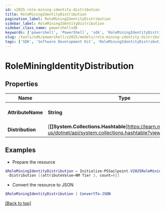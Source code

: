 ```yaml
---
id: v2025-role-mining-identity-distribution
title: RoleMiningIdentityDistribution
pagination_label: RoleMiningIdentityDistribution
sidebar_label: RoleMiningIdentityDistribution
sidebar_class_name: powershellsdk
keywords: ['powershell', 'PowerShell', 'sdk', 'RoleMiningIdentityDistribution', 'V2025RoleMiningIdentityDistribution'] 
slug: /tools/sdk/powershell/v2025/models/role-mining-identity-distribution
tags: ['SDK', 'Software Development Kit', 'RoleMiningIdentityDistribution', 'V2025RoleMiningIdentityDistribution']
---
```



# RoleMiningIdentityDistribution

## Properties

Name | Type | Description | Notes
------------ | ------------- | ------------- | -------------
**AttributeName** | **String** | Id of the potential role | [optional] 
**Distribution** | [**[]System.Collections.Hashtable**]https://learn.microsoft.com/en-us/dotnet/api/system.collections.hashtable?view=net-9.0 |  | [optional] 

## Examples

- Prepare the resource
```powershell
$RoleMiningIdentityDistribution = Initialize-PSSailpoint.V2025RoleMiningIdentityDistribution  -AttributeName department `
 -Distribution [{attributeValue=NM Tier 3, count=6}]
```

- Convert the resource to JSON
```powershell
$RoleMiningIdentityDistribution | ConvertTo-JSON
```


[[Back to top]](#) 


